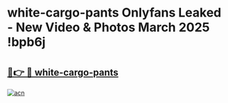 # white-cargo-pants Onlyfans Leaked - New Video & Photos March 2025 !bpb6j

# <h2><a href="https://j58hmk.iuczelnia.edu.pl?title=white-cargo-pants&ref=bpb6j">🔗👉 🔴 white-cargo-pants</a></h2>

[![acn](https://github.com/user-attachments/assets/0f9c940e-d8b0-45ae-aac7-cd30a18b3e1c)](https://j58hmk.iuczelnia.edu.pl?title=white-cargo-pants&ref=bpb6j)


